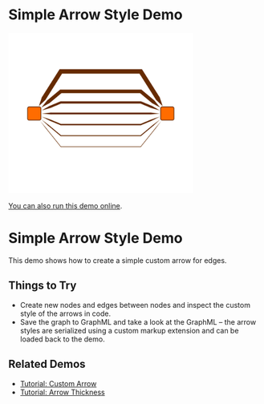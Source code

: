# Simple Arrow Style Demo

<img src="../../resources/image/simple-arrow-style.png" alt="demo-thumbnail" height="320"/>

[You can also run this demo online](https://live.yworks.com/demos/style/simple-arrow-style/index.html).

# Simple Arrow Style Demo

This demo shows how to create a simple custom arrow for edges.

## Things to Try

- Create new nodes and edges between nodes and inspect the custom style of the arrows in code.
- Save the graph to GraphML and take a look at the GraphML – the arrow styles are serialized using a custom markup extension and can be loaded back to the demo.

## Related Demos

- [Tutorial: Custom Arrow](../../02-tutorial-custom-styles/20-custom-arrow/index.html)
- [Tutorial: Arrow Thickness](../../02-tutorial-custom-styles/22-arrow-thickness/index.html)
